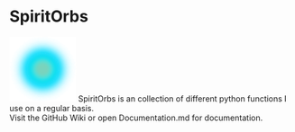 # SpiritOrbs
![Logo](Logo.png)
SpiritOrbs is an collection of different python functions I use on a regular basis.<br />
Visit the GitHub Wiki or open Documentation.md for documentation.
